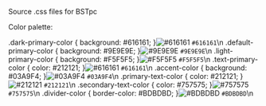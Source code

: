 Source .css files for BSTpc

Color palette:


.dark-primary-color    { background: #616161; }![#616161](https://via.placeholder.com/15/616161/000000?text=+) `#616161`\n
.default-primary-color { background: #9E9E9E; }![#9E9E9E](https://via.placeholder.com/15/9E9E9E/000000?text=+) `#9E9E9E`\n
.light-primary-color   { background: #F5F5F5; }![#F5F5F5](https://via.placeholder.com/15/F5F5F5/000000?text=+) `#F5F5F5`\n
.text-primary-color    { color: #212121; }![#616161](https://via.placeholder.com/15/212121/000000?text=+) `#616161`\n
.accent-color          { background: #03A9F4; }![#03A9F4](https://via.placeholder.com/15/03A9F4/000000?text=+) `#03A9F4`\n
.primary-text-color    { color: #212121; }![#212121](https://via.placeholder.com/15/212121/000000?text=+) `#212121`\n
.secondary-text-color  { color: #757575; }![#757575](https://via.placeholder.com/15/757575/000000?text=+) `#757575`\n
.divider-color         { border-color: #BDBDBD; }![#BDBDBD](https://via.placeholder.com/15/BDBDBD/000000?text=+) `#BDBDBD`\n

